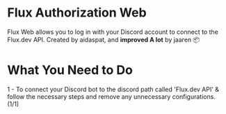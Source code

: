 
# **Flux Authorization Web**

Flux Web allows you to log in with your Discord account to connect to the Flux.dev API. Created by aidaspat, and **improved A lot** by jaaren 📦


# **What You Need to Do**


1 - To connect your Discord bot to the discord path called 'Flux.dev API' & follow the necessary steps and remove any unnecessary configurations. (1/1)

